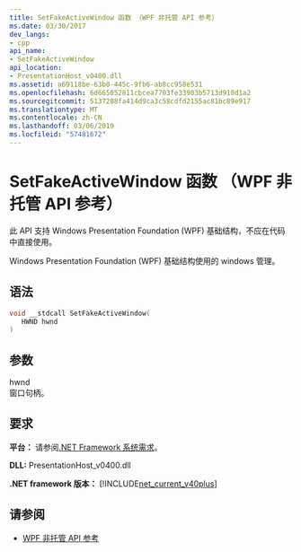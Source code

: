 ```yaml
---
title: SetFakeActiveWindow 函数 （WPF 非托管 API 参考）
ms.date: 03/30/2017
dev_langs:
- cpp
api_name:
- SetFakeActiveWindow
api_location:
- PresentationHost_v0400.dll
ms.assetid: a69118be-63b0-445c-9fb6-ab8cc958e531
ms.openlocfilehash: 6d665052811cbcea7703fe33903b5713d910d1a2
ms.sourcegitcommit: 5137208fa414d9ca3c58cdfd2155ac81bc89e917
ms.translationtype: MT
ms.contentlocale: zh-CN
ms.lasthandoff: 03/06/2019
ms.locfileid: "57481672"
---
```

# <a name="setfakeactivewindow-function-wpf-unmanaged-api-reference"></a>SetFakeActiveWindow 函数 （WPF 非托管 API 参考）
此 API 支持 Windows Presentation Foundation (WPF) 基础结构，不应在代码中直接使用。  
  
 Windows Presentation Foundation (WPF) 基础结构使用的 windows 管理。  
  
## <a name="syntax"></a>语法  
  
```cpp  
void __stdcall SetFakeActiveWindow(  
   HWND hwnd  
)  
```  
  
## <a name="parameters"></a>参数  
 hwnd  
 窗口句柄。  
  
## <a name="requirements"></a>要求  
 **平台：** 请参阅[.NET Framework 系统需求](../../get-started/system-requirements.md)。  
  
 **DLL:** PresentationHost_v0400.dll  
  
 **.NET framework 版本：** [!INCLUDE[net_current_v40plus](../../../../includes/net-current-v40plus-md.md)]  
  
## <a name="see-also"></a>请参阅
- [WPF 非托管 API 参考](wpf-unmanaged-api-reference.md)
